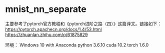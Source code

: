 # mnist_nn_separate
主要参考了pytorch官方教程和《pytorch进阶之路（四）》这篇译文。链接如下：
  https://pytorch.apachecn.org/docs/1.4/53.html
  https://zhuanlan.zhihu.com/p/61875829
  
  环境：
  Windows 10 with Anaconda
  python 3.6.10
  cuda 10.2
  torch 1.6.0
